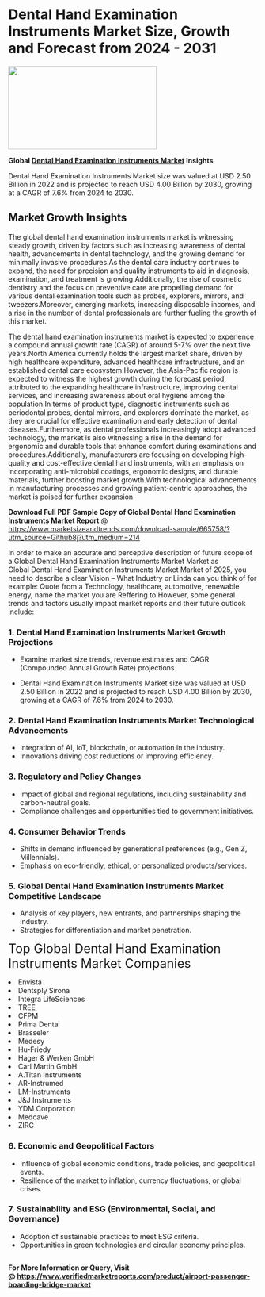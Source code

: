 <H1>Dental Hand Examination Instruments Market Size, Growth and Forecast from 2024 - 2031</H1><img class="aligncenter size-medium wp-image-584254" src="https://thirdeyenews.in/wp-content/uploads/2024/09/Global-Market-Research-300x168.jpeg" alt="" width="300" height="168" /><p><strong>Global&nbsp;<a href="https://www.marketsizeandtrends.com/download-sample/665758/?utm_source=Github8j?utm_medium=214">Dental Hand Examination Instruments Market</a> Insights</strong></p><p>Dental Hand Examination Instruments Market size was valued at USD 2.50 Billion in 2022 and is projected to reach USD 4.00 Billion by 2030, growing at a CAGR of 7.6% from 2024 to 2030.</p><p><h2>Market Growth Insights</h2> <p>The global dental hand examination instruments market is witnessing steady growth, driven by factors such as increasing awareness of dental health, advancements in dental technology, and the growing demand for minimally invasive procedures.As the dental care industry continues to expand, the need for precision and quality instruments to aid in diagnosis, examination, and treatment is growing.Additionally, the rise of cosmetic dentistry and the focus on preventive care are propelling demand for various dental examination tools such as probes, explorers, mirrors, and tweezers.Moreover, emerging markets, increasing disposable incomes, and a rise in the number of dental professionals are further fueling the growth of this market.</p> <p>The dental hand examination instruments market is expected to experience a compound annual growth rate (CAGR) of around 5-7% over the next five years.North America currently holds the largest market share, driven by high healthcare expenditure, advanced healthcare infrastructure, and an established dental care ecosystem.However, the Asia-Pacific region is expected to witness the highest growth during the forecast period, attributed to the expanding healthcare infrastructure, improving dental services, and increasing awareness about oral hygiene among the population.In terms of product type, diagnostic instruments such as periodontal probes, dental mirrors, and explorers dominate the market, as they are crucial for effective examination and early detection of dental diseases.Furthermore, as dental professionals increasingly adopt advanced technology, the market is also witnessing a rise in the demand for ergonomic and durable tools that enhance comfort during examinations and procedures.Additionally, manufacturers are focusing on developing high-quality and cost-effective dental hand instruments, with an emphasis on incorporating anti-microbial coatings, ergonomic designs, and durable materials, further boosting market growth.With technological advancements in manufacturing processes and growing patient-centric approaches, the market is poised for further expansion.<p><span class=""><strong>Download Full PDF Sample Copy of Global Dental Hand Examination Instruments Market Report</strong> @ <a href="https://www.marketsizeandtrends.com/download-sample/665758/?utm_source=Github8j?utm_medium=214" target="_blank">https://www.marketsizeandtrends.com/download-sample/665758/?utm_source=Github8j?utm_medium=214</a></span></p><p>In order to make an accurate and perceptive description of future scope of a Global&nbsp;Dental Hand Examination Instruments Market Market as Global&nbsp;Dental Hand Examination Instruments Market Market of 2025, you need to describe a clear Vision &ndash; What Industry or Linda can you think of for example: Quote from a Technology, healthcare, automotive, renewable energy, name the market you are Reffering to.However, some general trends and factors usually impact market reports and their future outlook include:</p><h3>1.&nbsp;<strong>Dental Hand Examination Instruments Market Growth Projections</strong></h3><ul><li>Examine market size trends, revenue estimates and CAGR (Compounded Annual Growth Rate) projections.</li><li><p>Dental Hand Examination Instruments Market size was valued at USD 2.50 Billion in 2022 and is projected to reach USD 4.00 Billion by 2030, growing at a CAGR of 7.6% from 2024 to 2030.</p></li></ul><h3>2.&nbsp;<strong>Dental Hand Examination Instruments Market Technological Advancements</strong></h3><ul><li>Integration of AI, IoT, blockchain, or automation in the industry.</li><li>Innovations driving cost reductions or improving efficiency.</li></ul><h3>3.&nbsp;<strong>Regulatory and Policy Changes</strong></h3><ul><li>Impact of global and regional regulations, including sustainability and carbon-neutral goals.</li><li>Compliance challenges and opportunities tied to government initiatives.</li></ul><h3>4.&nbsp;<strong>Consumer Behavior Trends</strong></h3><ul><li>Shifts in demand influenced by generational preferences (e.g., Gen Z, Millennials).</li><li>Emphasis on eco-friendly, ethical, or personalized products/services.</li></ul><h3>5.&nbsp;<strong>Global Dental Hand Examination Instruments Market Competitive Landscape</strong></h3><ul><li>Analysis of key players, new entrants, and partnerships shaping the industry.</li><li>Strategies for differentiation and market penetration.</li></ul><p data-pm-slice="1 1 []"><span style="color: inherit; font-family: inherit; font-size: 25px;">Top Global Dental Hand Examination Instruments Market Companies</span></p><div class="" data-test-id=""><p><li>Envista</li><li> Dentsply Sirona</li><li> Integra LifeSciences</li><li> TREE</li><li> CFPM</li><li> Prima Dental</li><li> Brasseler</li><li> Medesy</li><li> Hu-Friedy</li><li> Hager & Werken GmbH</li><li> Carl Martin GmbH</li><li> A.Titan Instruments</li><li> AR-Instrumed</li><li> LM-Instruments</li><li> J&J Instruments</li><li> YDM Corporation</li><li> Medcave</li><li> ZIRC</li></p></div><h3>6.&nbsp;<strong>Economic and Geopolitical Factors</strong></h3><ul><li>Influence of global economic conditions, trade policies, and geopolitical events.</li><li>Resilience of the market to inflation, currency fluctuations, or global crises.</li></ul><h3>7.&nbsp;<strong>Sustainability and ESG (Environmental, Social, and Governance)</strong></h3><ul><li>Adoption of sustainable practices to meet ESG criteria.</li><li>Opportunities in green technologies and circular economy principles.</li></ul><h2><strong style="font-size: 14px;">For More Information or Query, Visit @&nbsp;</strong><a style="background-color: #ffffff; font-size: 14px;" href="https://www.marketsizeandtrends.com/report/dental-hand-examination-instruments-market/" target="_blank">https://www.verifiedmarketreports.com/product/airport-passenger-boarding-bridge-market</a></h2>
